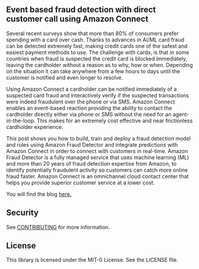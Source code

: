 ## Event based fraud detection with direct customer call using Amazon Connect

Several recent surveys show that more than 80% of consumers prefer spending with a card over cash. Thanks to advances in AI/ML card fraud can be detected extremely fast, making credit cards one of the safest and easiest payment methods to use. The challenge with cards, is that in some countries when fraud is suspected the credit card is blocked immediately, leaving the cardholder without a reason as to why, how or when. Depending on the situation it can take anywhere from a few hours to days until the customer is notified and even longer to resolve.  
 
Using Amazon Connect a cardholder can be notified immediately of a suspected card fraud and interactively verify if the suspected transactions were indeed fraudulent over the phone or via SMS. Amazon Connect enables an event-based reaction providing the ability to contact the cardholder directly either via phone or SMS without the need for an agent-in-the-loop. This makes for an extremely cost effective and near frictionless cardholder experience. 
 
This post shows you how to build, train and deploy a fraud detection model and rules using Amazon Fraud Detector and integrate predictions with Amazon Connect in order to connect with customers in real-time. Amazon Fraud Detector is a fully managed service that uses machine learning (ML) and more than 20 years of fraud detection expertise from Amazon, to identify potentially fraudulent activity so customers can catch more online fraud faster. Amazon Connect is an omnichannel cloud contact center that helps you provide superior customer service at a lower cost.

You will find the blog [here.](https://aws.amazon.com/blogs/machine-learning/event-based-fraud-detection-with-direct-customer-calls-using-amazon-connect/)

## Security

See [CONTRIBUTING](CONTRIBUTING.md#security-issue-notifications) for more information.

## License

This library is licensed under the MIT-0 License. See the LICENSE file.


